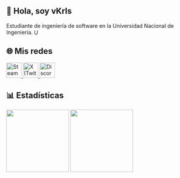 ## 👻 Hola, soy **vKrls**
Estudiante de ingeniería de software en la Universidad Nacional de Ingeniería.
<img src="https://commons.wikimedia.org/wiki/Special:FilePath/Uni-logo_transparente_granate.png"
     alt="UNI" height="16" style="vertical-align:-3px;"/>

## 🌐 Mis redes

<p align="left">
  <a href="https://steamcommunity.com/id/vKrIs/" target="_blank">
    <img src="https://cdn.jsdelivr.net/gh/simple-icons/simple-icons/icons/steam.svg" alt="Steam" width="40"/>
  </a>
  <a href="https://x.com/vKrlss" target="_blank">
    <img src="https://cdn.jsdelivr.net/gh/simple-icons/simple-icons/icons/x.svg" alt="X (Twitter)" width="40"/>
  </a>
  <a href="https://discord.gg/JbtE8vHn" target="_blank">
    <img src="https://cdn.jsdelivr.net/gh/simple-icons/simple-icons/icons/discord.svg" alt="Discord" width="40"/>
  </a>
</p>

## 📊 Estadísticas

<p align="left">
  <img src="https://github-readme-stats.vercel.app/api?username=vKrls&show_icons=true&theme=tokyonight&include_all_commits=true&count_private=true" height="165" />
  <img src="https://github-readme-stats.vercel.app/api/top-langs/?username=vKrls&layout=compact&theme=tokyonight" height="165" />
</p>



<!--
**vKrls/vKrls** is a ✨ _special_ ✨ repository because its `README.md` (this file) appears on your GitHub profile.

Here are some ideas to get you started:

- 🔭 I’m currently working on ...
- 🌱 I’m currently learning ...
- 👯 I’m looking to collaborate on ...
- 🤔 I’m looking for help with ...
- 💬 Ask me about ...
- 📫 How to reach me: ...
- 😄 Pronouns: ...
- ⚡ Fun fact: ...
-->
